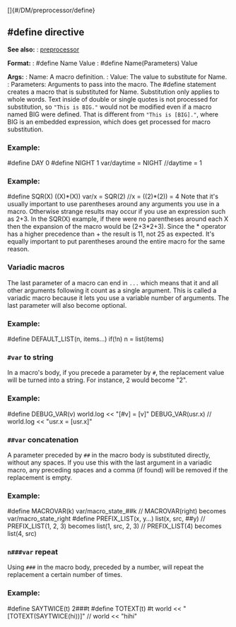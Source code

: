 []{#/DM/preprocessor/define}
  ## #define directive
  **See also:**
  :   [preprocessor](ref/DM/preprocessor)
  <!-- -->
  **Format:**
  :   #define Name Value
  :   #define Name(Parameters) Value
  <!-- -->
  **Args:**
  :   Name: A macro definition.
  :   Value: The value to substitute for Name.
  :   Parameters: Arguments to pass into the macro.
  The #define statement creates a macro that is substituted for Name.
  Substitution only applies to whole words. Text inside of double or
  single quotes is not processed for substitution, so `"This is BIG."`
  would not be modified even if a macro named BIG were defined. That is
  different from `"This is [BIG]."`, where BIG is an embedded expression,
  which does get processed for macro substitution.
  ### Example:
  #define DAY 0 #define NIGHT 1 var/daytime = NIGHT //daytime = 1
  ### Example:
  #define SQR(X) ((X)\*(X)) var/x = SQR(2) //x = ((2)\*(2)) = 4
  Note that it\'s usually important to use parentheses around any
  arguments you use in a macro. Otherwise strange results may occur if you
  use an expression such as 2+3. In the SQR(X) example, if there were no
  parentheses around each X then the expansion of the macro would be
  (2+3\*2+3). Since the \* operator has a higher precedence than + the
  result is 11, not 25 as expected. It\'s equally important to put
  parentheses around the entire macro for the same reason.
  ### Variadic macros
  The last parameter of a macro can end in `...` which means that it and
  all other arguments following it count as a single argument. This is
  called a variadic macro because it lets you use a variable number of
  arguments. The last parameter will also become optional.
  ### Example:
  #define DEFAULT_LIST(n, items\...) if(!n) n = list(items)
  ### `#var` to string
  In a macro\'s body, if you precede a parameter by `#`, the replacement
  value will be turned into a string. For instance, 2 would become \"2\".
  ### Example:
  #define DEBUG_VAR(v) world.log \<\< \"\[#v\] = \[v\]\" DEBUG_VAR(usr.x)
  // world.log \<\< \"usr.x = \[usr.x\]\"
  ### `##var` concatenation
  A parameter preceded by `##` in the macro body is substituted directly,
  without any spaces. If you use this with the last argument in a variadic
  macro, any preceding spaces and a comma (if found) will be removed if
  the replacement is empty.
  ### Example:
  #define MACROVAR(k) var/macro_state\_##k // MACROVAR(right) becomes
  var/macro_state_right #define PREFIX_LIST(x, y\...) list(x, src, ##y) //
  PREFIX_LIST(1, 2, 3) becomes list(1, src, 2, 3) // PREFIX_LIST(4)
  becomes list(4, src)
  ### `n###var` repeat
  Using `###` in the macro body, preceded by a number, will repeat the
  replacement a certain number of times.
  ### Example:
  #define SAYTWICE(t) 2###t #define TOTEXT(t) #t world \<\<
  \"\[TOTEXT(SAYTWICE(hi))\]\" // world \<\< \"hihi\"